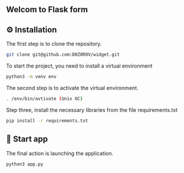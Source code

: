 ## Welcom to Flask form

## ⚙️ Installation
The first step is to clone the repository.
```bash
git clone git@github.com:D0Z0R0V/widget.git
```

To start the project, you need to install a virtual environment
```bash
python3 -m venv env
```

The second step is to activate the virtual environment.
```bash
. /env/bin/avtivate (Unix OC)
```

Step three, install the necessary libraries from the file requirements.txt
```bash
pip install -r requirements.txt
```

## 🏁 Start app
The final action is launching the application.
```bash
python3 app.py
```